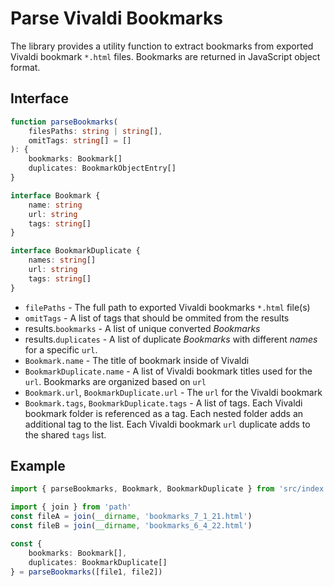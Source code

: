 # Parse Vivaldi Bookmarks

The library provides a utility function to extract bookmarks from exported Vivaldi bookmark `*.html` files. Bookmarks are returned in JavaScript object format.

## Interface

```ts
function parseBookmarks(
    filesPaths: string | string[],
    omitTags: string[] = []
): {
    bookmarks: Bookmark[]
    duplicates: BookmarkObjectEntry[]
}

interface Bookmark {
    name: string
    url: string
    tags: string[]
}

interface BookmarkDuplicate {
    names: string[]
    url: string
    tags: string[]
}
```

-   `filePaths` - The full path to exported Vivaldi bookmarks `*.html` file(s)
-   `omitTags` - A list of tags that should be ommited from the results
-   results.`bookmarks` - A list of unique converted _Bookmarks_
-   results.`duplicates` - A list of duplicate _Bookmarks_ with different _names_ for a specific `url`.
-   `Bookmark.name` - The title of bookmark inside of Vivaldi
-   `BookmarkDuplicate.name` - A list of Vivaldi bookmark titles used for the `url`. Bookmarks are organized based on `url`
-   `Bookmark.url`, `BookmarkDuplicate.url` - The `url` for the Vivaldi bookmark
-   `Bookmark.tags`, `BookmarkDuplicate.tags` - A list of tags. Each Vivaldi bookmark folder is referenced as a tag. Each nested folder adds an additional tag to the list. Each Vivaldi bookmark `url` duplicate adds to the shared `tags` list.

## Example

```ts
import { parseBookmarks, Bookmark, BookmarkDuplicate } from 'src/index'

import { join } from 'path'
const fileA = join(__dirname, 'bookmarks_7_1_21.html')
const fileB = join(__dirname, 'bookmarks_6_4_22.html')

const {
    bookmarks: Bookmark[],
    duplicates: BookmarkDuplicate[]
} = parseBookmarks([file1, file2])
```
